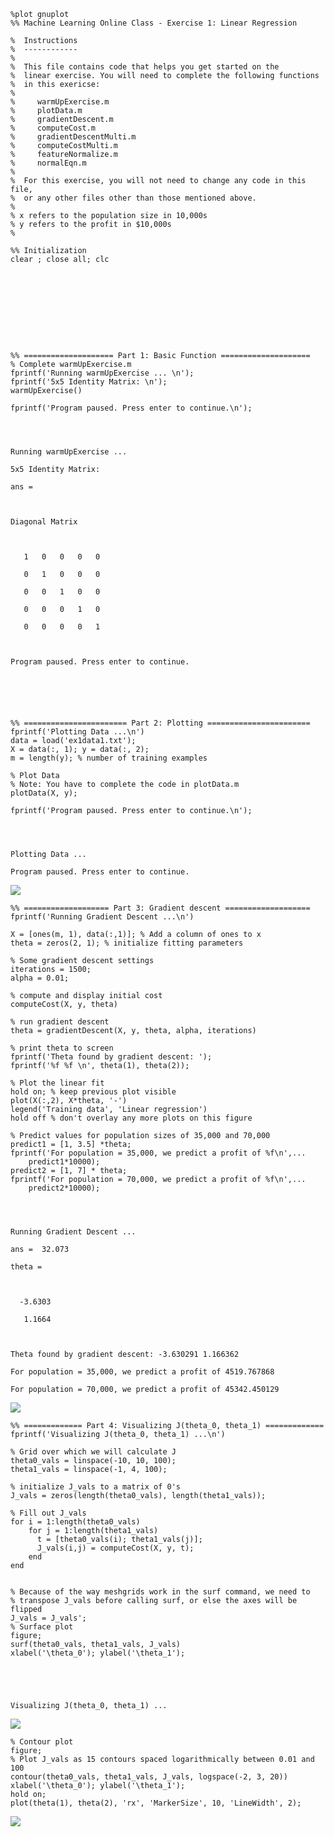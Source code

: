 

    %plot gnuplot
    %% Machine Learning Online Class - Exercise 1: Linear Regression
    
    %  Instructions
    %  ------------
    % 
    %  This file contains code that helps you get started on the
    %  linear exercise. You will need to complete the following functions 
    %  in this exericse:
    %
    %     warmUpExercise.m
    %     plotData.m
    %     gradientDescent.m
    %     computeCost.m
    %     gradientDescentMulti.m
    %     computeCostMulti.m
    %     featureNormalize.m
    %     normalEqn.m
    %
    %  For this exercise, you will not need to change any code in this file,
    %  or any other files other than those mentioned above.
    %
    % x refers to the population size in 10,000s
    % y refers to the profit in $10,000s
    %
    
    %% Initialization
    clear ; close all; clc










    %% ==================== Part 1: Basic Function ====================
    % Complete warmUpExercise.m 
    fprintf('Running warmUpExercise ... \n');
    fprintf('5x5 Identity Matrix: \n');
    warmUpExercise()
    
    fprintf('Program paused. Press enter to continue.\n');




    Running warmUpExercise ... 

    5x5 Identity Matrix: 

    ans =

    

    Diagonal Matrix

    

       1   0   0   0   0

       0   1   0   0   0

       0   0   1   0   0

       0   0   0   1   0

       0   0   0   0   1

    

    Program paused. Press enter to continue.






    %% ======================= Part 2: Plotting =======================
    fprintf('Plotting Data ...\n')
    data = load('ex1data1.txt');
    X = data(:, 1); y = data(:, 2);
    m = length(y); % number of training examples
    
    % Plot Data
    % Note: You have to complete the code in plotData.m
    plotData(X, y);
    
    fprintf('Program paused. Press enter to continue.\n');




    Plotting Data ...

    Program paused. Press enter to continue.





<img src = 'ex1/images/plot1.png'>


    %% =================== Part 3: Gradient descent ===================
    fprintf('Running Gradient Descent ...\n')
    
    X = [ones(m, 1), data(:,1)]; % Add a column of ones to x
    theta = zeros(2, 1); % initialize fitting parameters
    
    % Some gradient descent settings
    iterations = 1500;
    alpha = 0.01;
    
    % compute and display initial cost
    computeCost(X, y, theta)
    
    % run gradient descent
    theta = gradientDescent(X, y, theta, alpha, iterations)
    
    % print theta to screen
    fprintf('Theta found by gradient descent: ');
    fprintf('%f %f \n', theta(1), theta(2));
    
    % Plot the linear fit
    hold on; % keep previous plot visible
    plot(X(:,2), X*theta, '-')
    legend('Training data', 'Linear regression')
    hold off % don't overlay any more plots on this figure
    
    % Predict values for population sizes of 35,000 and 70,000
    predict1 = [1, 3.5] *theta;
    fprintf('For population = 35,000, we predict a profit of %f\n',...
        predict1*10000);
    predict2 = [1, 7] * theta;
    fprintf('For population = 70,000, we predict a profit of %f\n',...
        predict2*10000);




    Running Gradient Descent ...

    ans =  32.073

    theta =

    

      -3.6303

       1.1664

    

    Theta found by gradient descent: -3.630291 1.166362 

    For population = 35,000, we predict a profit of 4519.767868

    For population = 70,000, we predict a profit of 45342.450129





<img src = 'ex1/images/plot2.png'>


    %% ============= Part 4: Visualizing J(theta_0, theta_1) =============
    fprintf('Visualizing J(theta_0, theta_1) ...\n')
    
    % Grid over which we will calculate J
    theta0_vals = linspace(-10, 10, 100);
    theta1_vals = linspace(-1, 4, 100);
    
    % initialize J_vals to a matrix of 0's
    J_vals = zeros(length(theta0_vals), length(theta1_vals));
    
    % Fill out J_vals
    for i = 1:length(theta0_vals)
        for j = 1:length(theta1_vals)
    	  t = [theta0_vals(i); theta1_vals(j)];    
    	  J_vals(i,j) = computeCost(X, y, t);
        end
    end
    
    
    % Because of the way meshgrids work in the surf command, we need to 
    % transpose J_vals before calling surf, or else the axes will be flipped
    J_vals = J_vals';
    % Surface plot
    figure;
    surf(theta0_vals, theta1_vals, J_vals)
    xlabel('\theta_0'); ylabel('\theta_1');





    Visualizing J(theta_0, theta_1) ...





<img src = 'ex1/images/plot3.png'>


    % Contour plot
    figure;
    % Plot J_vals as 15 contours spaced logarithmically between 0.01 and 100
    contour(theta0_vals, theta1_vals, J_vals, logspace(-2, 3, 20))
    xlabel('\theta_0'); ylabel('\theta_1');
    hold on;
    plot(theta(1), theta(2), 'rx', 'MarkerSize', 10, 'LineWidth', 2);

<img src = 'ex1/images/plot4.png'>


    
